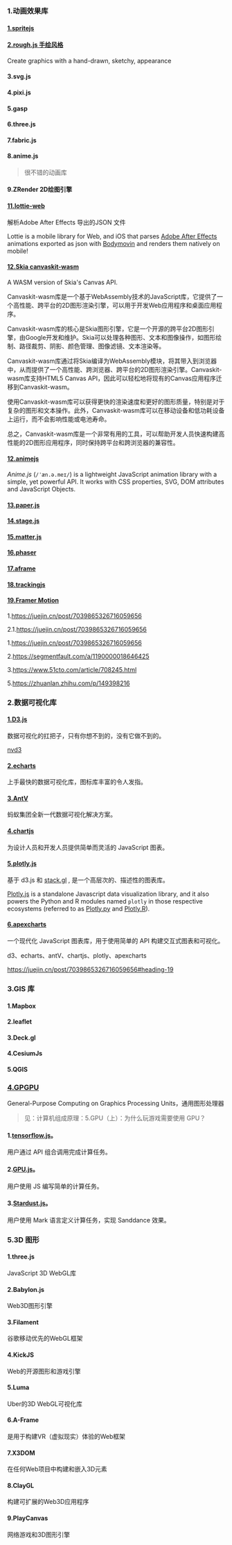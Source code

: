 ### 1.动画效果库

#### [1.spritejs](https://spritejs.com/#/)

#### [2.rough.js 手绘风格](https://github.com/rough-stuff/rough)

Create graphics with a hand-drawn, sketchy, appearance

#### 3.svg.js

#### 4.pixi.js

#### 5.gasp

#### 6.three.js

#### 7.fabric.js

#### 8.anime.js 

>  很不错的动画库

#### 9.ZRender  2D绘图引擎

#### [11.lottie-web](https://www.npmjs.com/package/lottie-web)

解析Adobe After Effects 导出的JSON 文件

Lottie is a mobile library for Web, and iOS that parses [Adobe After Effects](http://www.adobe.com/products/aftereffects.html) animations exported as json with [Bodymovin](https://github.com/airbnb/lottie-web) and renders them natively on mobile!

#### [12.Skia canvaskit-wasm](https://www.npmjs.com/package/canvaskit-wasm)

A WASM version of Skia's Canvas API.

Canvaskit-wasm库是一个基于WebAssembly技术的JavaScript库，它提供了一个高性能、跨平台的2D图形渲染引擎，可以用于开发Web应用程序和桌面应用程序。

Canvaskit-wasm库的核心是Skia图形引擎，它是一个开源的跨平台2D图形引擎，由Google开发和维护。Skia可以处理各种图形、文本和图像操作，如图形绘制、路径裁剪、阴影、颜色管理、图像滤镜、文本渲染等。

Canvaskit-wasm库通过将Skia编译为WebAssembly模块，将其带入到浏览器中，从而提供了一个高性能、跨浏览器、跨平台的2D图形渲染引擎。Canvaskit-wasm库支持HTML5 Canvas API，因此可以轻松地将现有的Canvas应用程序迁移到Canvaskit-wasm。

使用Canvaskit-wasm库可以获得更快的渲染速度和更好的图形质量，特别是对于复杂的图形和文本操作。此外，Canvaskit-wasm库可以在移动设备和低功耗设备上运行，而不会影响性能或电池寿命。

总之，Canvaskit-wasm库是一个非常有用的工具，可以帮助开发人员快速构建高性能的2D图形应用程序，同时保持跨平台和跨浏览器的兼容性。

#### [12.animejs](https://animejs.com/)

*Anime.js* (`/ˈæn.ə.meɪ/`) is a lightweight JavaScript animation library with a simple, yet powerful API.
It works with CSS properties, SVG, DOM attributes and JavaScript Objects.
#### [13.paper.js](http://paperjs.org/)

#### [14.stage.js](https://piqnt.com/stage.js/)

#### [15.matter.js](https://brm.io/matter-js/)

#### [16.phaser](https://www.phaser-china.com/doc.html)

#### [17.aframe](https://aframe.io/)

#### [18.trackingjs](https://trackingjs.com/)

#### [19.Framer Motion](https://www.framer.com/motion/)

1.https://juejin.cn/post/7039865326716059656

2.1.https://juejin.cn/post/7039865326716059656

1.https://juejin.cn/post/7039865326716059656

2.https://segmentfault.com/a/1190000018646425

3.https://www.51cto.com/article/708245.html

5.https://zhuanlan.zhihu.com/p/149398216

### 2.数据可视化库

#### [1.D3.js](https://d3js.org/)

数据可视化的扛把子，只有你想不到的，没有它做不到的。

[nvd3](https://github.com/novus/nvd3)

#### [2.echarts](https://echarts.apache.org/zh/index.html)

上手最快的数据可视化库，图标库丰富的令人发指。

#### [3.AntV](https://antv.vision/zh)

蚂蚁集团全新一代数据可视化解决方案。

#### [4.chartjs](https://www.chartjs.org/)

为设计人员和开发人员提供简单而灵活的 JavaScript 图表。

#### [5.plotly.js](https://github.com/plotly/plotly.js)

基于 d3.js 和 [stack.gl](http://stack.gl/) , 是一个高层次的、描述性的图表库。

[Plotly.js](https://plotly.com/javascript) is a standalone Javascript data visualization library, and it also powers the Python and R modules named `plotly` in those respective ecosystems (referred to as [Plotly.py](https://plotly.com/python) and [Plotly.R](http://plotly.com/r)).



#### [6.apexcharts](https://github.com/apexcharts/apexcharts.js)

一个现代化 JavaScript 图表库，用于使用简单的 API 构建交互式图表和可视化。

d3、echarts、antV、chartjs、plotly、apexcharts

https://juejin.cn/post/7039865326716059656#heading-19

### 3.GIS 库

#### 1.Mapbox

#### 2.leaflet

#### 3.Deck.gl

#### 4.CesiumJs

#### 5.QGIS

### [4.GPGPU](https://g.antv.antgroup.com/api/gpgpu/intro) 

General-Purpose Computing on Graphics Processing Units，通用图形处理器

> 见：计算机组成原理：5.GPU（上）：为什么玩游戏需要使用 GPU？

#### 1.[tensorflow.js](https://github.com/tensorflow/tfjs)。

用户通过 API 组合调用完成计算任务。

#### 2.[GPU.js](https://github.com/gpujs/gpu.js)。

用户使用 JS 编写简单的计算任务。

#### 3.[Stardust.js](https://stardustjs.github.io/)。

用户使用 Mark 语言定义计算任务，实现 Sanddance 效果。

### 5.3D 图形

#### 1.three.js 

JavaScript 3D WebGL库

#### 2.Babylon.js

Web3D图形引擎

#### 3.Filament

谷歌移动优先的WebGL框架

#### 4.KickJS

Web的开源图形和游戏引擎

#### 5.Luma

Uber的3D WebGL可视化库

#### 6.A-Frame

是用于构建VR（虚拟现实）体验的Web框架

#### 7.X3DOM

在任何Web项目中构建和嵌入3D元素

#### 8.ClayGL

构建可扩展的Web3D应用程序

#### 9.PlayCanvas

网络游戏和3D图形引擎





